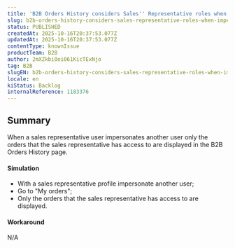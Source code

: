```yaml
---
title: 'B2B Orders History considers Sales'' Representative roles when impersonating an user'
slug: b2b-orders-history-considers-sales-representative-roles-when-impersonating-an-user
status: PUBLISHED
createdAt: 2025-10-16T20:37:53.077Z
updatedAt: 2025-10-16T20:37:53.077Z
contentType: knownIssue
productTeam: B2B
author: 2mXZkbi0oi061KicTExNjo
tag: B2B
slugEN: b2b-orders-history-considers-sales-representative-roles-when-impersonating-an-user
locale: en
kiStatus: Backlog
internalReference: 1183376
---
```


## Summary


When a sales representative user impersonates another user only the orders that the sales representative has access to are displayed in the B2B Orders History page.


#### Simulation



- With a sales representative profile impersonate another user;
- Go to "My orders";
- Only the orders that the sales representative has access to are displayed.


#### Workaround


N/A


